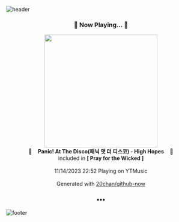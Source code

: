 ![header](https://capsule-render.vercel.app/api?type=wave&height=170&section=header&fontColor=090707&fontAlignX=45&fontAlignY=65&fontSize=100)

<h3 align="center">🎵 Now Playing... 🎵</h3>
<p align="center">
  <a href="https://music.youtube.com/watch?v=GJY8OMJXRAk">
    <img width="300" src="https://lh3.googleusercontent.com/XNEmm81IV32mGxlJKcXaz10bSkF0ehKGpYWk2kzh2QzGioFIUHVr9rZh0ktPybBzok9CNAKL3fWGjYWt">
  </a>
  <br>
  🎵&nbsp&nbsp&nbsp <b>Panic! At The Disco(패닉 앳 더 디스코) - High Hopes</b> &nbsp&nbsp&nbsp🎵
  <br>
  included in <b>[ Pray for the Wicked ]</b>
  
  <br />
  <br />
  11/14/2023 22:52 Playing on YTMusic
  <br />
  <br />
  Generated with <a href="https://github.com/20chan/github-now">20chan/github-now</a>
</p>

<h3 align="center">•••</h3>

![footer](https://capsule-render.vercel.app/api?type=wave&height=150&section=footer)
